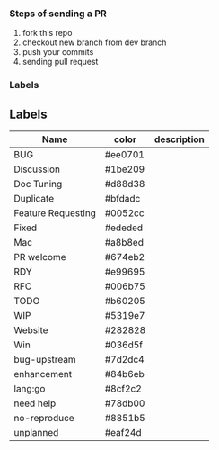 ### Steps of sending a PR

1. fork this repo
2. checkout new branch from dev branch
3. push your commits
4. sending pull request

### Labels

<!-- SpaceVim Wiki labels info start -->

## Labels

| Name               | color   | description |
| ------------------ | ------- | ----------- |
| BUG                | #ee0701 |             |
| Discussion         | #1be209 |             |
| Doc Tuning         | #d88d38 |             |
| Duplicate          | #bfdadc |             |
| Feature Requesting | #0052cc |             |
| Fixed              | #ededed |             |
| Mac                | #a8b8ed |             |
| PR welcome         | #674eb2 |             |
| RDY                | #e99695 |             |
| RFC                | #006b75 |             |
| TODO               | #b60205 |             |
| WIP                | #5319e7 |             |
| Website            | #282828 |             |
| Win                | #036d5f |             |
| bug-upstream       | #7d2dc4 |             |
| enhancement        | #84b6eb |             |
| lang:go            | #8cf2c2 |             |
| need help          | #78db00 |             |
| no-reproduce       | #8851b5 |             |
| unplanned          | #eaf24d |             |

<!-- SpaceVim Wiki labels info end -->
